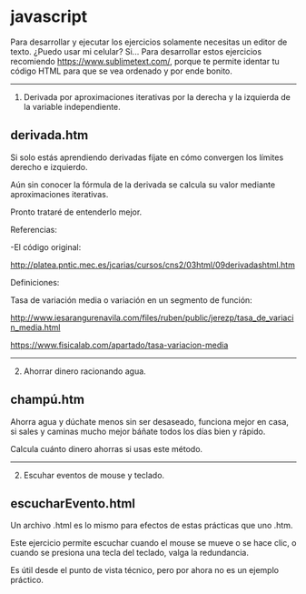 # javascript

Para desarrollar y ejecutar los ejercicios solamente necesitas un editor de texto.
¿Puedo usar mi celular? Si...
Para desarrollar estos ejercicios recomiendo https://www.sublimetext.com/, porque te permite identar 
tu código HTML para que se vea ordenado y por ende bonito.

------------------------------------------------------------------------------------------------------
1. Derivada por aproximaciones iterativas por la derecha y la izquierda de la variable independiente.

derivada.htm
------------------------------------------------------------------------------------------------------

Si solo estás aprendiendo derivadas fíjate en cómo convergen los límites derecho e izquierdo. 

Aún sin conocer la fórmula de la derivada se calcula su valor mediante aproximaciones iterativas.

Pronto trataré de entenderlo mejor.

Referencias:

-El código original:

http://platea.pntic.mec.es/jcarias/cursos/cns2/03html/09derivadashtml.htm

Definiciones:

Tasa de variación media o variación en un segmento de función:

http://www.iesarangurenavila.com/files/ruben/public/jerezp/tasa_de_variacin_media.html

https://www.fisicalab.com/apartado/tasa-variacion-media


------------------------------------------------------------------------------------------------------
2. Ahorrar dinero racionando agua.

champú.htm
------------------------------------------------------------------------------------------------------

Ahorra agua y dúchate menos sin ser desaseado, funciona mejor en casa, si sales y caminas mucho mejor báñate todos los días bien y rápido.

Calcula cuánto dinero ahorras si usas este método.


------------------------------------------------------------------------------------------------------
2. Escuhar eventos de mouse y teclado.

escucharEvento.html
------------------------------------------------------------------------------------------------------

Un archivo .html es lo mismo para efectos de estas prácticas que uno .htm.

Este ejercicio permite escuchar cuando el mouse se mueve o se hace clic, o cuando se presiona una tecla
del teclado, valga la redundancia.

Es útil desde el punto de vista técnico, pero por ahora no es un ejemplo práctico.
